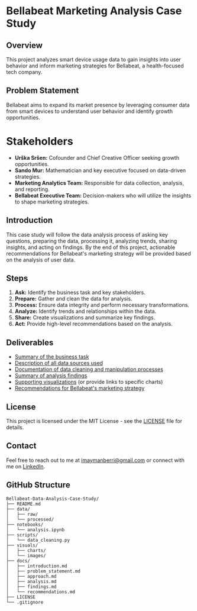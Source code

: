 # Bellabeat Marketing Analysis Case Study

## Overview
This project analyzes smart device usage data to gain insights into user behavior and inform marketing strategies for Bellabeat, a health-focused tech company.


## Problem Statement
Bellabeat aims to expand its market presence by leveraging consumer data from smart devices to understand user behavior and identify growth opportunities.


# Stakeholders
- **Urška Sršen:** Cofounder and Chief Creative Officer seeking growth opportunities.
- **Sando Mur:** Mathematician and key executive focused on data-driven strategies.
- **Marketing Analytics Team:** Responsible for data collection, analysis, and reporting.
- **Bellabeat Executive Team:** Decision-makers who will utilize the insights to shape marketing strategies.


## Introduction
This case study will follow the data analysis process of asking key questions, preparing the data, processing it, analyzing trends, sharing insights, and acting on findings. By the end of this project, actionable recommendations for Bellabeat's marketing strategy will be provided based on the analysis of user data.


## Steps
1. **Ask:** Identify the business task and key stakeholders.
2. **Prepare:** Gather and clean the data for analysis.
3. **Process:** Ensure data integrity and perform necessary transformations.
4. **Analyze:** Identify trends and relationships within the data.
5. **Share:** Create visualizations and summarize key findings.
6. **Act:** Provide high-level recommendations based on the analysis.


## Deliverables
- [Summary of the business task](docs/business_task.md)
- [Description of all data sources used](docs/data_sources.md)
- [Documentation of data cleaning and manipulation processes](docs/data_cleaning_and_manipulation.md)
- [Summary of analysis findings](docs/findings.md)
- [Supporting visualizations](visuals/charts/) (or provide links to specific charts)
- [Recommendations for Bellabeat's marketing strategy](docs/recommendations.md)


## License
This project is licensed under the MIT License - see the [LICENSE](LICENSE) file for details.


## Contact
Feel free to reach out to me at [imaymanberri@gmail.com](mailto:imaymanberri@gmail.com) or connect with me on [LinkedIn](https://www.linkedin.com/in/aberri).


## GitHub Structure
```
Bellabeat-Data-Analysis-Case-Study/
├── README.md
├── data/
│   ├── raw/
│   └── processed/
├── notebooks/
│   └── analysis.ipynb
├── scripts/
│   └── data_cleaning.py
├── visuals/
│   ├── charts/
│   └── images/
├── docs/
│   ├── introduction.md
│   ├── problem_statement.md
│   ├── approach.md
│   ├── analysis.md
│   ├── findings.md
│   └── recommendations.md
├── LICENSE
└── .gitignore
```
